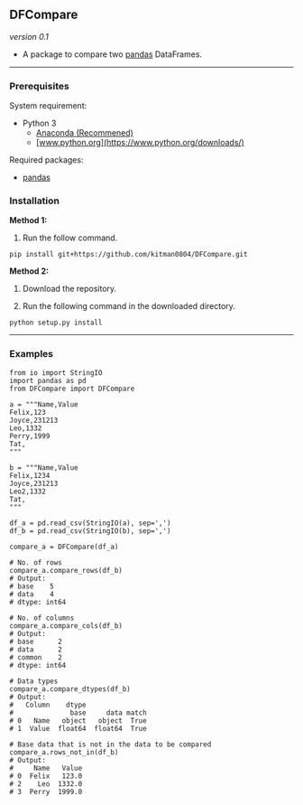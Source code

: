 ## DFCompare

*version 0.1*

- A package to compare two [pandas](https://pandas.pydata.org/) DataFrames.


---

### Prerequisites

System requirement:
- Python 3
  - [Anaconda (Recommened)](https://www.continuum.io/downloads)
  - [www.python.org](https://www.python.org/downloads/)

Required packages:
- [pandas](https://pandas.pydata.org/)


### Installation

**Method 1:**

1. Run the follow command.

```
pip install git+https://github.com/kitman0804/DFCompare.git
```

**Method 2:**

1. Download the repository.

2. Run the following command in the downloaded directory.

```
python setup.py install
```


---

### Examples

```
from io import StringIO
import pandas as pd
from DFCompare import DFCompare

a = """Name,Value
Felix,123
Joyce,231213
Leo,1332
Perry,1999
Tat,
"""

b = """Name,Value
Felix,1234
Joyce,231213
Leo2,1332
Tat,
"""

df_a = pd.read_csv(StringIO(a), sep=',')
df_b = pd.read_csv(StringIO(b), sep=',')

compare_a = DFCompare(df_a)

# No. of rows
compare_a.compare_rows(df_b)
# Output:
# base    5
# data    4
# dtype: int64

# No. of columns
compare_a.compare_cols(df_b)
# Output:
# base      2
# data      2
# common    2
# dtype: int64

# Data types
compare_a.compare_dtypes(df_b)
# Output:
#   Column    dtype
#              base     data match
# 0   Name   object   object  True
# 1  Value  float64  float64  True

# Base data that is not in the data to be compared
compare_a.rows_not_in(df_b)
# Output:
#     Name   Value
# 0  Felix   123.0
# 2    Leo  1332.0
# 3  Perry  1999.0
```

